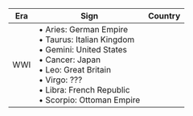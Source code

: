 Era|Sign|Country|
|---|---|---|
WWI | • Aries: German Empire<br/>• Taurus: Italian Kingdom<br/>• Gemini: United States<br/>• Cancer: Japan<br/>• Leo: Great Britain<br/>• Virgo: ???<br/>• Libra: French Republic<br/>• Scorpio: Ottoman Empire
